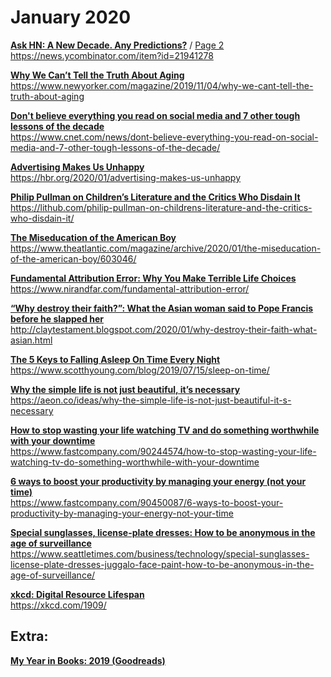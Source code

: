 # January 2020

[**Ask HN: A New Decade. Any Predictions?**](2020/ask_hn__a_new_decade._any_predictions_page1____hacker_news_2020-01-19_10_57_07_pm.html) / [Page 2](2020/ask_hn__a_new_decade._any_predictions_page2____hacker_news_2020-01-19_10_57_43_pm.html)
<br>
https://news.ycombinator.com/item?id=21941278

[**Why We Can’t Tell the Truth About Aging**](2020/why_we_can’t_tell_the_truth_about_aging___the_new_yorker_2020-01-19_12_03_46_am.html)
<br>
https://www.newyorker.com/magazine/2019/11/04/why-we-cant-tell-the-truth-about-aging

[**Don't believe everything you read on social media and 7 other tough lessons of the decade**](2020/don't_believe_everything_you_read_on_social_media_and_7_other_tough_lessons_of_the_decade_-_cnet_2020-01-19_12_16_58_am.html)
<br>
https://www.cnet.com/news/dont-believe-everything-you-read-on-social-media-and-7-other-tough-lessons-of-the-decade/

[**Advertising Makes Us Unhappy**](2020/advertising_makes_us_unhappy_2020-01-17_11_08_16_pm.html)
<br>
https://hbr.org/2020/01/advertising-makes-us-unhappy

[**Philip Pullman on Children’s Literature and the Critics Who Disdain It**](2020/philip_pullman_on_children's_literature_and_the_critics_who_disdain_it___literary_hub_2020-01-17_11_59_56_pm.html)
<br>
https://lithub.com/philip-pullman-on-childrens-literature-and-the-critics-who-disdain-it/

[**The Miseducation of the American Boy**](2020/the_miseducation_of_the_american_boy_-_the_atlantic_2020-01-19_12_09_35_am.html)
<br>
https://www.theatlantic.com/magazine/archive/2020/01/the-miseducation-of-the-american-boy/603046/

[**Fundamental Attribution Error: Why You Make Terrible Life Choices**](2020/fundamental_attribution_error__why_you_make_terrible_life_choices_2020-01-19_11_18_58_pm.html)
<br>
https://www.nirandfar.com/fundamental-attribution-error/

[**“Why destroy their faith?”: What the Asian woman said to Pope Francis before he slapped her**](2020/why_destroy_their_faith__what_the_asian_woman_said_to_pope_francis_before_he_slapped_her_2020-01-19_12_27_09_am.html)
<br>
http://claytestament.blogspot.com/2020/01/why-destroy-their-faith-what-asian.html

[**The 5 Keys to Falling Asleep On Time Every Night**](2020/the_5_keys_to_falling_asleep_on_time_every_night___scott_h_young_2020-01-19_12_14_40_am.html)
<br>
https://www.scotthyoung.com/blog/2019/07/15/sleep-on-time/

[**Why the simple life is not just beautiful, it’s necessary**](2020/why_the_simple_life_is_not_just_beautiful,_it’s_necessary___aeon_ideas_2020-01-19_12_18_43_am.html)
<br>
https://aeon.co/ideas/why-the-simple-life-is-not-just-beautiful-it-s-necessary

[**How to stop wasting your life watching TV and do something worthwhile with your downtime**](2020/how_to_stop_wasting_your_life_watching_tv_2020-01-19_12_22_09_am.html)
<br>
https://www.fastcompany.com/90244574/how-to-stop-wasting-your-life-watching-tv-do-something-worthwhile-with-your-downtime

[**6 ways to boost your productivity by managing your energy (not your time)**](2020/6_ways_to_boost_your_productivity_by_managing_your_energy_not_your_time_2020-01-19_12_25_51_am.html)
<br>
https://www.fastcompany.com/90450087/6-ways-to-boost-your-productivity-by-managing-your-energy-not-your-time

[**Special sunglasses, license-plate dresses: How to be anonymous in the age of surveillance**](2020/special_sunglasses,_license-plate_dresses__how_to_be_anonymous_in_the_age_of_surveillance___the_seattle_times_2020-01-19_12_30_04_am.html)
<br>
https://www.seattletimes.com/business/technology/special-sunglasses-license-plate-dresses-juggalo-face-paint-how-to-be-anonymous-in-the-age-of-surveillance/

[**xkcd: Digital Resource Lifespan**](2020/xkcd__digital_resource_lifespan_2020-01-10_1_35_58_am.html)
<br>
https://xkcd.com/1909/

## Extra:
[**My Year in Books: 2019 (Goodreads)**](2020/michael_mary’s_year_in_books_2019___goodreads_2020-01-10_1_32_27_am.html)
<br>